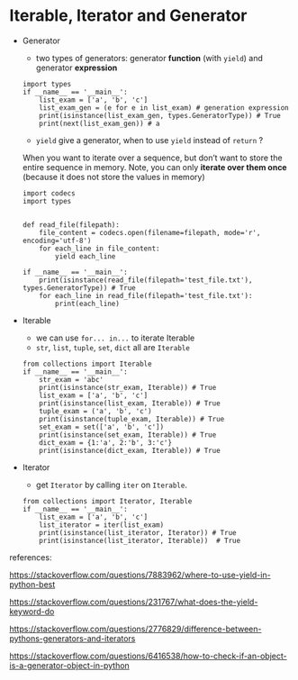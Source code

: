 # Iterable, Iterator and Generator
- Generator
  - two types of generators: generator **function** (with `yield`) and generator **expression** 
  ```
  import types
  if __name__ == '__main__':
      list_exam = ['a', 'b', 'c']
      list_exam_gen = (e for e in list_exam) # generation expression
      print(isinstance(list_exam_gen, types.GeneratorType)) # True
      print(next(list_exam_gen)) # a
  ```
  - `yield` give a generator, when to use `yield` instead of `return` ?
  
  When you want to iterate over a sequence, but don’t want to store the entire sequence in memory. Note, you can only **iterate over them once** (because it does not store the values in memory)

  ```
  import codecs
  import types


  def read_file(filepath):
      file_content = codecs.open(filename=filepath, mode='r', encoding='utf-8')
      for each_line in file_content:
          yield each_line

  if __name__ == '__main__':
      print(isinstance(read_file(filepath='test_file.txt'), types.GeneratorType)) # True
      for each_line in read_file(filepath='test_file.txt'):
          print(each_line)

  ```
- Iterable
  - we can use `for... in...` to iterate Iterable
  - `str`, `list`, `tuple`, `set`, `dict` all are `Iterable`
  ```
  from collections import Iterable
  if __name__ == '__main__':
      str_exam = 'abc'
      print(isinstance(str_exam, Iterable)) # True
      list_exam = ['a', 'b', 'c']
      print(isinstance(list_exam, Iterable)) # True
      tuple_exam = ('a', 'b', 'c')
      print(isinstance(tuple_exam, Iterable)) # True
      set_exam = set(['a', 'b', 'c'])
      print(isinstance(set_exam, Iterable)) # True
      dict_exam = {1:'a', 2:'b', 3:'c'}
      print(isinstance(dict_exam, Iterable)) # True
  ```
  
 - Iterator
   - get `Iterator` by calling `iter` on `Iterable`. 
   ```
   from collections import Iterator, Iterable
   if __name__ == '__main__':
       list_exam = ['a', 'b', 'c']
       list_iterator = iter(list_exam)
       print(isinstance(list_iterator, Iterator)) # True
       print(isinstance(list_iterator, Iterable))  # True
   ```
 

references:

https://stackoverflow.com/questions/7883962/where-to-use-yield-in-python-best

https://stackoverflow.com/questions/231767/what-does-the-yield-keyword-do

https://stackoverflow.com/questions/2776829/difference-between-pythons-generators-and-iterators

https://stackoverflow.com/questions/6416538/how-to-check-if-an-object-is-a-generator-object-in-python

 
